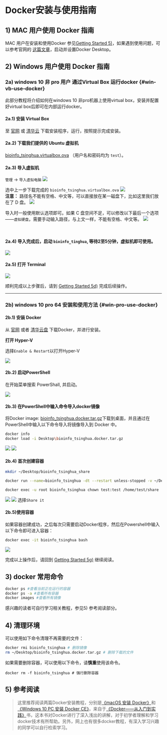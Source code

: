 # Docker安装与使用指南

## 1) MAC 用户使用 Docker 指南

MAC 用户在安装和使用Docker 参见[Getting Started 5)](https://lulab.gitbooks.io/teaching/getting-started.html)，如果遇到使用问题，可以参考官网的 [这篇文章](https://docs.docker.com/docker-for-mac/)，启动并设置Docker Desktop。



## 2) Windows 用户使用 Docker 指南
### 2a) windows 10 非 pro 用户 通过Virtual Box 运行docker {#win-vb-use-docker}

此部分教程将介绍如何在windows 10 非pro机器上使用virtual box，安装并配置好virtual box后即可在内部运行docker。

#### 2a.1) 安装 Virtual Box

至 [官网](https://www.virtualbox.org/wiki/Downloads) 或 [清华云](https://cloud.tsinghua.edu.cn/f/89c75b51b5bd423aa92b/) 下载安装程序，运行，按照提示完成安装。

#### 2a.2) 下载我们提供的 Ubuntu 虚拟机
[bioinfo_tsinghua.virtualbox.ova](https://cloud.tsinghua.edu.cn/f/c91ec26fc5774303a5df/) （用户名和密码均为 `test`）。

#### 2a.3) 导入虚拟机

`管理` -> `导入虚拟电脑`
![](../.gitbook/assets/VM-1.png)

选中上一步下载完成的 `bioinfo_tsinghua.virtualbox.ova`
![](../.gitbook/assets/VM-2.png)
<br>
**注意：** 路径名不能有空格、中文等，可以直接放在某一磁盘下，比如这里我们放在了 D 盘。
![](../.gitbook/assets/VM-3.png)

导入时一般使用默认选项即可。如果 C 盘空间不足，可以修改以下最后一个选项——`虚拟硬盘`，需要手动输入路径，与上文一样，不能有空格、中文等。
![](../.gitbook/assets/VM-4.png)

<br>

#### 2a.4) 导入完成后，启动 `bioinfo_tinghua`, 等待2至5分钟，虚拟机即可使用。

![](../.gitbook/assets/VM-5.png)

#### 2a.5) 打开 Terminal

![](../.gitbook/assets/ubuntu-terminal.gif)

顺利完成以上步骤后，请到 [Getting Started 5d)](../getting-started.md#load-image) 完成后续操作。


---



### 2b) windows 10 pro 64 安装和使用方法 {#win-pro-use-docker}

#### 2b.1) 安装 Docker
从 [官网](https://store.docker.com/editions/community/docker-ce-desktop-windows) 或者 [清华云盘](https://cloud.tsinghua.edu.cn/f/a28251b47d0e471a8d8f/) 下载Docker，并进行安装。

**打开 Hyper-V**

选择`Enable & Restart`以打开Hyper-V

![](../.gitbook/assets/win_docker5.png)

#### 2b.2) 启动PowerShell
在开始菜单搜索 PowerShall, 并启动。

![](../.gitbook/assets/win_docker6.png)

#### 2b.3) 在PowerShell中输入命令导入docker镜像
将Docker image: [bioinfo_tsinghua.docker.tar.gz](https://cloud.tsinghua.edu.cn/f/b8dcdfa425ba4880b4f3/)下载到桌面，并且通过在PowerShell中输入以下命令导入将镜像导入到 Docker 中。

```sh
docker info
docker load -i Desktop\bioinfo_tsinghua.docker.tar.gz
```

![](../.gitbook/assets/win_docker7.png)
![](../.gitbook/assets/win_docker8.png)

#### 2b.4) 首次创建容器

```sh
mkdir ~/Desktop/bioinfo_tsinghua_share

docker run --name=bioinfo_tsinghua -dt --restart unless-stopped -v ~/Desktop/bioinfo_tsinghua_share:/home/test/share bioinfo_tsinghua

docker exec -u root bioinfo_tsinghua chown test:test /home/test/share
```

![](../.gitbook/assets/win_docker9.png)
![](../.gitbook/assets/win_docker10.png)
选择`Share it`

#### 2b.5)使用容器
如果容器创建成功，之后每次只需要启动Docker程序，然后在Powershell中输入以下命令即可进入容器：

```sh
docker exec -it bioinfo_tsinghua bash
```

![](../.gitbook/assets/win_docker11.png)



完成以上操作后，请回到 [Getting Started 5g)](../getting-started.md#recover-container) 继续阅读。





<!--

## 3) 容器共享主机文件夹

![](https://blobscdn.gitbook.com/v0/b/gitbook-28427.appspot.com/o/assets%2F-LKVqnYQRAUMNxYIv37L%2F-LL8EsLuKx_pfq1os-gu%2F-LL8MwFb4pWLhbpyg4yk%2Fdocker%20guazai.png?alt=media&token=10aa8057-085e-46ac-a65c-14c854be1251)

上图所示的命令是新建 名为 bioinfo_tsinghua 的容器，并将该容器中的 `～/share` 路径挂载到mac主机桌面上的 `bioinfo_tsinghua_share` 文件夹中。

![](https://blobscdn.gitbook.com/v0/b/gitbook-28427.appspot.com/o/assets%2F-LKVqnYQRAUMNxYIv37L%2F-LL8EsLuKx_pfq1os-gu%2F-LL8S9iBryidWsDkFnpf%2Fimage.png?alt=media&token=f92da308-1b53-419b-b456-81522f294bbf)

-->



## 3) docker 常用命令

```bash
docker ps #查看当前正在运行的容器
docker ps -a #查看所有容器
docker images #查看所有镜像
```

感兴趣的读者可自行学习相关教程，参见5) 参考阅读部分。

## 4) 清理环境

可以使用如下命令清理不再需要的文件：

```bash
docker rmi bioinfo_tsinghua # 删除镜像
rm ~/Desktop/bioinfo_tsinghua.docker.tar.gz # 删除下载的文件
```

如果需要删除容器，可以使用以下命令，请**慎重**使用该命令。

```
docker rm -f bioinfo_tsinghua # 强行删除容器
```

## 5) 参考阅读

> 这里推荐阅读两篇Docker安装教程，分别是[《macOS 安装 Docker》](https://yeasy.gitbooks.io/docker_practice/install/mac.html)和[《Windows 10 PC 安装 Docker CE》](https://yeasy.gitbooks.io/docker_practice/install/windows.html)，来自于[《Docker——从入门到实践》](https://legacy.gitbook.com/book/yeasy/docker_practice/details)书，这本书对Docker进行了深入浅出的讲解，对于初学者理解和学习docker技术有所帮助。另外，网上也有很多docker教程，有深入学习兴趣的同学可以自行检索学习。


